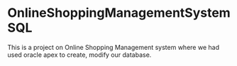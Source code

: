 # OnlineShoppingManagementSystemSQL
This is a project on Online Shopping Management system where we had used oracle apex to create, modify our database.
